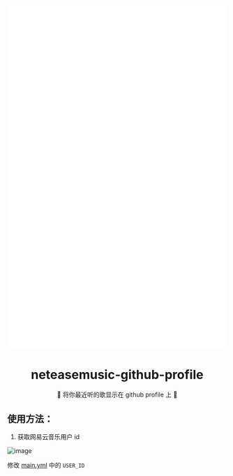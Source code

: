 <div align="center"><img src="music_card.svg"></div>

<div align="center"><h1>neteasemusic-github-profile</h1></div>

<div align="center">🎵 将你最近听的歌显示在 github profile 上 🎵</div>

## 使用方法：

1. 获取网易云音乐用户 id

![image](https://user-images.githubusercontent.com/31311826/133114645-1a27d063-971d-4ede-9775-52f8052ef655.png)

修改 [main.yml](https://github.com/Nthily/neteasemusic-github-profile/blob/34e5bf719ffb9277f045b3c84e945edff1cf9944/.github/workflows/main.yml#L19) 中的 `USER_ID`

